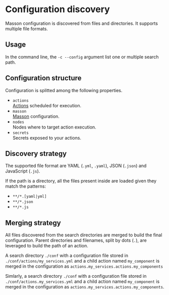 
# Configuration discovery

Masson configuration is discovered from files and directories. It supports multiple file formats.

## Usage

In the command line, the `-c --config` argument list one or multiple search path.

## Configuration structure

Configuration is splitted among the following properties.

- `actions`  
  [Actions](./config-actions.md) scheduled for execution.
- `masson`  
  [Masson]('./config-masson.md) configuration.
- `nodes`  
  Nodes where to target action execution.
- `secrets`  
  Secrets exposed to your actions.

## Discovery strategy

The supported file format are YAML (`.yml`, `.yaml`), JSON (`.json`) and JavaScript (`.js`).

If the path is a directory, all the files present inside are loaded given they match the patterns:

- `**/*.[yaml|yml]`
- `**/*.json`
- `**/*.js`

## Merging strategy

All files discovered from the search directories are merged to build the final configuration. Parent directories and filenames, split by dots (`.`), are leveraged to build the path of an action.

A search directory `./conf` with a configuration file stored in `./conf/actions/my_services.yml` and a child action named `my_component` is merged in the configuration as `actions.my_services.actions.my_components`

Simlarly, a search directory `./conf` with a configuration file stored in `./conf/actions.my_services.yml` and a child action named `my_component` is merged in the configuration as `actions.my_services.actions.my_components`.
